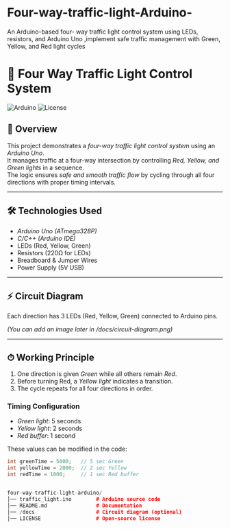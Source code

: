 # Four-way-traffic-light-Arduino-
An Arduino-based four- way traffic light control system using LEDs, resistors, and Arduino Uno ,implement safe traffic management with Green, Yellow, and Red light cycles
# 🚦 Four Way Traffic Light Control System  
![Arduino](https://img.shields.io/badge/Arduino-Uno-blue) ![License](https://img.shields.io/badge/License-MIT-green)  

## 📌 Overview  
This project demonstrates a *four-way traffic light control system* using an *Arduino Uno*.  
It manages traffic at a four-way intersection by controlling *Red, Yellow, and Green lights* in a sequence.  
The logic ensures *safe and smooth traffic flow* by cycling through all four directions with proper timing intervals.  

---

## 🛠 Technologies Used  
- *Arduino Uno (ATmega328P)*  
- *C/C++ (Arduino IDE)*  
- LEDs (Red, Yellow, Green)  
- Resistors (220Ω for LEDs)  
- Breadboard & Jumper Wires  
- Power Supply (5V USB)  

---

## ⚡ Circuit Diagram  
Each direction has 3 LEDs (Red, Yellow, Green) connected to Arduino pins.


*(You can add an image later in /docs/circuit-diagram.png)*  

---

## ⏱ Working Principle  
1. One direction is given *Green* while all others remain *Red*.  
2. Before turning Red, a *Yellow light* indicates a transition.  
3. The cycle repeats for all four directions in order.  

### Timing Configuration  
- *Green light*: 5 seconds  
- *Yellow light*: 2 seconds  
- *Red buffer*: 1 second  

These values can be modified in the code:  
```cpp
int greenTime = 5000;   // 5 sec Green
int yellowTime = 2000;  // 2 sec Yellow
int redTime = 1000;     // 1 sec Red buffer


four-way-traffic-light-arduino/
│── traffic_light.ino        # Arduino source code
│── README.md                # Documentation
│── /docs                    # Circuit diagram (optional)
│── LICENSE                  # Open-source license
